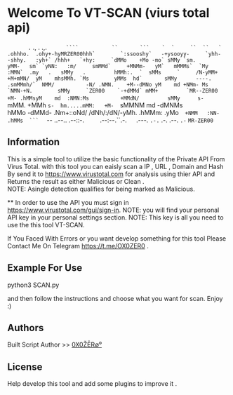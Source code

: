  # **Welcome To VT-SCAN** (viurs total api)       

` ` ``     .`` ., .   .,.  ` `   ``     ````  ``     `````          ``       ```    `  `     ``  ``   `  
   .ohhho.  .ohy+-hyMRZER00hhh`        `:ssooshy`   -+ysooyy-     `yhh-     -shhy.   :yh+` /hhh+   `+hy:    
    `dMMo    +Mo -mo` sMMy `sm.        yMM-   sm` `yNN:   :m/     smMMd`     +MNMm-   yM`   mMMMs`  `My       
     :MMN`  .my   .   sMMy   .         hMMh:.  `  sMMs     `     /N-yMM+     +M+mMN/  yM    mhsMMh. `Ms       
      yMMs  hd`       sMMy      ----.  .smMMmh/`  NMM/          -N/ .NMN.    +M--dMNo yM    md +NMm- Ms          
      `NMN-+N.        sMMy     `ZER00    `-+dMMd` mMM+         `MR--ZER00    +M- .hMMsyM    md  :NMN:Ms         
       +MMdN/         sMMy      ````` `s-   `mMM. +MMh    `s-  hm.....mMM:   +M-  `sMMNM    md   -dMNMs       
        hMMo         -dMMd-           .Nm+::oNd/   /dNh/:/dN/-yMh.   .hMMm: .yMo`   +NMM   :NN-   .hMMs  ``` ` ` 
        `--          ..--..            .--::-.`     `.--:--.``.-.`   `.---. `.-.`    .-.   .--.    `.-` `MR-ZER00 `
        
 
## Information
This is a simple tool to utilize the basic functionality of the Private API From Virus Total.
with this tool you can eaisly scan a IP , URL , Domain and Hash By send it to https://www.virustotal.com
for analysis using thier API and Returns the result as either Malicious or Clean .
</br>NOTE: Asingle detection qualifies for being marked as Malicious.

** In order to use the API you must sign in https://www.virustotal.com/gui/sign-in.
NOTE: you will find your personal API key in your personal settings section.
NOTE: This key is all you need to use the this tool VT-SCAN.

If You Faced With Errors or you want develop something for this tool 
      Please Contact Me On Telegram https://t.me/OX0ZER0 .
## Example For Use
  python3 SCAN.py 

and then follow the instructions and choose what you want for scan.
Enjoy :)

## Authors
   Built Script Author >>  [0X0ŽĒR∅⁰](https://github.com/MRZER00)

## License
   Help develop this tool and add some plugins to improve it .
